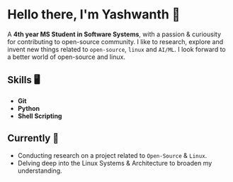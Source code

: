 # Hello there, I'm Yashwanth 👋
 A **4th year MS Student in Software Systems**, with a passion & curiousity for contributing to open-source community. I like to research, explore and invent new things related to `open-source`, `linux` and `AI/ML`.
 I look forward to a better world of open-source and linux.

## Skills 🖥️
- **Git**
- **Python**
- **Shell Scripting**
## Currently 🌱
- Conducting research on a project related to `Open-Source` & `Linux`.
- Delving deep into the Linux Systems & Architecture to broaden my understanding.
